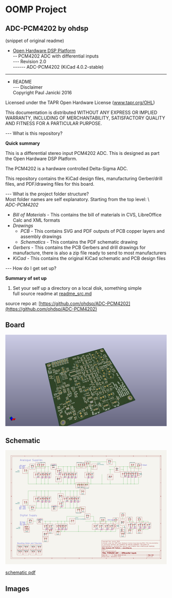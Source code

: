 # OOMP Project  
## ADC-PCM4202  by ohdsp  
  
(snippet of original readme)  
  
- [Open Hardware DSP Platform](http://www.ohdsp.org)  
-- PCM4202 ADC with differential inputs  
--- Revision 2.0  
------ ADC-PCM4202 (KiCad 4.0.2-stable)  
---  
- README  
--- Disclaimer  
Copyright Paul Janicki 2016  
  
Licensed under the TAPR Open Hardware License (www.tapr.org/OHL)  
  
This documentation is distributed WITHOUT ANY EXPRESS OR IMPLIED WARRANTY, INCLUDING OF MERCHANTABILITY, SATISFACTORY QUALITY AND FITNESS FOR A PARTICULAR PURPOSE.  
  
--- What is this repository?  
  
**Quick summary**  
  
This is a differential stereo input PCM4202 ADC. This is designed as part the Open Hardware DSP Platform.    
  
The PCM4202 is a hardware controlled Delta-Sigma ADC.  
  
This repository contains the KiCad design files, manufacturing Gerber/drill files, and PDF/drawing files for this board.  
  
--- What is the project folder structure?  
Most folder names are self explanatory. Starting from the top level: \  
*ADC-PCM4202*  
+ *Bill of Materials*  - This contains the bill of materials in CVS, LibreOffice Calc and XML formats  
+ *Drawings*  
    + *PCB* - This contains SVG and PDF outputs of PCB copper layers and assembly drawings  
    + *Schematics* - This contains the PDF schematic drawing  
+ *Gerbers* - This contains the PCB Gerbers and drill drawings for manufacture, there is also a zip file ready to send to most manufacturers  
+ *KiCad* - This contains the original KiCad schematic and PCB design files  
  
  
--- How do I get set up?  
  
**Summary of set up**  
  
1. Set your self up a directory on a local disk, something simple  
  full source readme at [readme_src.md](readme_src.md)  
  
source repo at: [https://github.com/ohdsp/ADC-PCM4202](https://github.com/ohdsp/ADC-PCM4202)  
## Board  
  
[![working_3d.png](working_3d_600.png)](working_3d.png)  
## Schematic  
  
[![working_schematic.png](working_schematic_600.png)](working_schematic.png)  
  
[schematic pdf](working_schematic.pdf)  
## Images  
